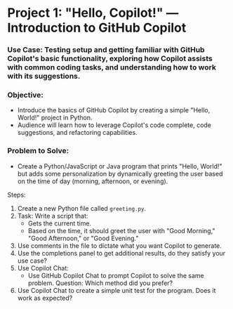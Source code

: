 # Project 1: "Hello, Copilot!" — Introduction to GitHub Copilot

### Use Case: Testing setup and getting familiar with GitHub Copilot's basic functionality, exploring how Copilot assists with common coding tasks, and understanding how to work with its suggestions.

### Objective:
- Introduce the basics of GitHub Copilot by creating a simple "Hello, World!" project in Python.
- Audience will learn how to leverage Copilot's code complete, code suggestions, and refactoring capabilities.
  
### Problem to Solve: 
- Create a Python/JavaScript or Java program that prints "Hello, World!" but adds some personalization by dynamically greeting the user based on the time of day (morning, afternoon, or evening).
  
Steps:
1. Create a new Python file called `greeting.py`.
2. Task: Write a script that:
   - Gets the current time.
   - Based on the time, it should greet the user with "Good Morning," "Good Afternoon," or "Good Evening."
3. Use comments in the file to dictate what you want Copilot to generate.
4. Use the completions panel to get additional results, do they satisfy your use case?
5. Use Copilot Chat:
   - Use GitHub Copilot Chat to prompt Copilot to solve the same problem.
Question: Which method did you prefer?
6. Use Copilot Chat to create a simple unit test for the program. Does it work as expected?
